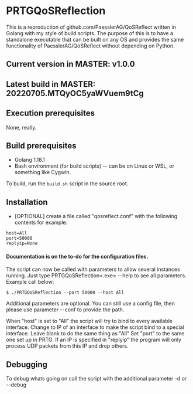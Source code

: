 # PRTGQoSReflection
This is a reproduction of github.com/PaesslerAG/QoSReflect written in Golang with my style of build scripts.  The purpose of this is to have a standalone executable
that can be built on any OS and provides the same functionality of PaesslerAG/QoSReflect without depending on Python.

## Current version in MASTER: v1.0.0
## Latest build in MASTER: 20220705.MTQyOC5yaWVuem9tCg

## Execution prerequisites
None, really.  

## Build prerequisites
* Golang 1.18.1
* Bash environment (for build scripts) -- can be on Linux or WSL, or something like Cygwin.

To build, run the `build.sh` script in the source root.

## Installation
* [OPTIONAL] create a file called "qosreflect.conf" with the following contents for example:

```
host=All
port=50000
replyip=None
```
#### Documentation is on the to-do for the configuration files.

The script can now be called with parameters to allow several instances running. Just type PRTGQoSReflection<.exe> --help to see all parameters. Example call below:

```
$ ./PRTGQoSReflection --port 50000 --host All
```

Additional parameters are optional. You can still use a config file, then please use parameter --conf to provide the path.

When "host" is set to "All" the script will try to bind to every available interface. Change to IP of an interface to make the script bind to a special interface. Leave blank to do the same thing as "All"
Set "port" to the same one set up in PRTG.
If an IP is specified in "replyip" the program will only process UDP packets from this IP and drop others.

## Debugging
To debug whats going on call the script with the additional parameter -d or --debug
